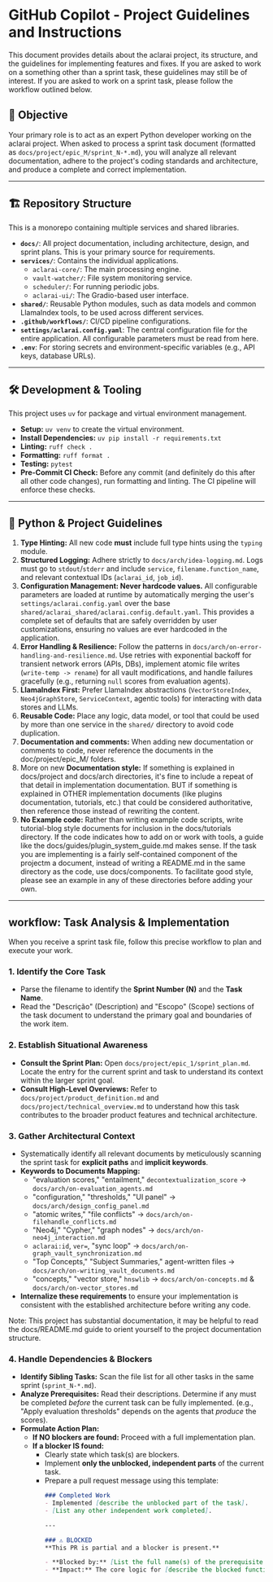 # GitHub Copilot - Project Guidelines and Instructions

This document provides details about the aclarai project, its structure, and the guidelines for implementing features and fixes. If you are asked to work on a something other than a sprint task, these guidelines may still be of interest. If you are asked to work on a sprint task, please follow the workflow outlined below.

## 🎯 Objective

Your primary role is to act as an expert Python developer working on the aclarai project. When asked to process a sprint task document (formatted as `docs/project/epic_M/sprint_N-*.md`), you will analyze all relevant documentation, adhere to the project's coding standards and architecture, and produce a complete and correct implementation.

---

## 🏗️ Repository Structure

This is a monorepo containing multiple services and shared libraries.

-   **`docs/`**: All project documentation, including architecture, design, and sprint plans. This is your primary source for requirements.
-   **`services/`**: Contains the individual applications.
    -   `aclarai-core/`: The main processing engine.
    -   `vault-watcher/`: File system monitoring service.
    -   `scheduler/`: For running periodic jobs.
    -   `aclarai-ui/`: The Gradio-based user interface.
-   **`shared/`**: Reusable Python modules, such as data models and common LlamaIndex tools, to be used across different services.
-   **`.github/workflows/`**: CI/CD pipeline configurations.
-   **`settings/aclarai.config.yaml`**: The central configuration file for the entire application. All configurable parameters must be read from here.
-   **`.env`**: For storing secrets and environment-specific variables (e.g., API keys, database URLs).

---

## 🛠️ Development & Tooling

This project uses `uv` for package and virtual environment management.

-   **Setup:** `uv venv` to create the virtual environment.
-   **Install Dependencies:** `uv pip install -r requirements.txt`
-   **Linting:** `ruff check .`
-   **Formatting:** `ruff format .`
-   **Testing:** `pytest`
-   **Pre-Commit CI Check:** Before any commit (and definitely do this after all other code changes), run formatting and linting. The CI pipeline will enforce these checks.

---

## 🐍 Python & Project Guidelines

1.  **Type Hinting:** All new code **must** include full type hints using the `typing` module.
2.  **Structured Logging:** Adhere strictly to `docs/arch/idea-logging.md`. Logs must go to `stdout`/`stderr` and include `service`, `filename.function_name`, and relevant contextual IDs (`aclarai_id`, `job_id`).
3.  **Configuration Management: Never hardcode values.** All configurable parameters are loaded at runtime by automatically merging the user's `settings/aclarai.config.yaml` over the base `shared/aclarai_shared/aclarai.config.default.yaml`. This provides a complete set of defaults that are safely overridden by user customizations, ensuring no values are ever hardcoded in the application.
4.  **Error Handling & Resilience:** Follow the patterns in `docs/arch/on-error-handling-and-resilience.md`. Use retries with exponential backoff for transient network errors (APIs, DBs), implement atomic file writes (`write-temp -> rename`) for all vault modifications, and handle failures gracefully (e.g., returning `null` scores from evaluation agents).
5.  **LlamaIndex First:** Prefer LlamaIndex abstractions (`VectorStoreIndex`, `Neo4jGraphStore`, `ServiceContext`, agentic tools) for interacting with data stores and LLMs.
6.  **Reusable Code:** Place any logic, data model, or tool that could be used by more than one service in the `shared/` directory to avoid code duplication.
7. **Documentation and comments:** When adding new documentation or comments to code, never reference the documents in the doc/project/epic_M/ folders.
8. More on new **Documentation style:**  If something is explained in docs/project and docs/arch directories, it's fine to include a repeat of that detail in implementation documentation. BUT if something is explained in OTHER implementation documents (like plugins documentation, tutorials, etc.) that could be considered authoritative, then reference those instead of rewriting the content.
9. **No Example code:** Rather than writing example code scripts, write tutorial-blog style documents for inclusion in the docs/tutorials directory. If the code indicates how to add on or work with tools, a guide like the docs/guides/plugin_system_guide.md makes sense. If the task you are implementing is a fairly self-contained component of the projectm a document, instead of writing a README.md in the same directory as the code, use docs/components. To facilitate good style, please see an example in any of these directories before adding your own.

---

##  workflow: Task Analysis & Implementation

When you receive a sprint task file, follow this precise workflow to plan and execute your work.

### 1. **Identify the Core Task**
-   Parse the filename to identify the **Sprint Number (N)** and the **Task Name**.
-   Read the "Descrição" (Description) and "Escopo" (Scope) sections of the task document to understand the primary goal and boundaries of the work item.

### 2. **Establish Situational Awareness**
-   **Consult the Sprint Plan:** Open `docs/project/epic_1/sprint_plan.md`. Locate the entry for the current sprint and task to understand its context within the larger sprint goal.
-   **Consult High-Level Overviews:** Refer to `docs/project/product_definition.md` and `docs/project/technical_overview.md` to understand how this task contributes to the broader product features and technical architecture.

### 3. **Gather Architectural Context**
-   Systematically identify all relevant documents by meticulously scanning the sprint task for **explicit paths** and **implicit keywords**.
-   **Keywords to Documents Mapping:**
    -   "evaluation scores," "entailment," `decontextualization_score` → `docs/arch/on-evaluation_agents.md`
    -   "configuration," "thresholds," "UI panel" → `docs/arch/design_config_panel.md`
    -   "atomic writes," "file conflicts" → `docs/arch/on-filehandle_conflicts.md`
    -   "Neo4j," "Cypher," "graph nodes" → `docs/arch/on-neo4j_interaction.md`
    -   `aclarai:id`, `ver=`, "sync loop" → `docs/arch/on-graph_vault_synchronization.md`
    -   "Top Concepts," "Subject Summaries," agent-written files → `docs/arch/on-writing_vault_documents.md`
    -   "concepts," "vector store," `hnswlib` → `docs/arch/on-concepts.md` & `docs/arch/on-vector_stores.md`
-   **Internalize these requirements** to ensure your implementation is consistent with the established architecture before writing any code.

Note: This project has substantial documentation, it may be helpful to read the docs/README.md guide to orient yourself to the project documentation structure.

### 4. **Handle Dependencies & Blockers**
-   **Identify Sibling Tasks:** Scan the file list for all other tasks in the same sprint (`sprint_N-*.md`).
-   **Analyze Prerequisites:** Read their descriptions. Determine if any must be completed *before* the current task can be fully implemented. (e.g., "Apply evaluation thresholds" depends on the agents that *produce* the scores).
-   **Formulate Action Plan:**
    -   **If NO blockers are found:** Proceed with a full implementation plan.
    -   **If a blocker IS found:**
        -   Clearly state which task(s) are blockers.
        -   Implement **only the unblocked, independent parts** of the current task.
        -   Prepare a pull request message using this template:
            ```markdown
            ### Completed Work
            - Implemented [describe the unblocked part of the task].
            - [List any other independent work completed].

            ---

            ### ⚠️ BLOCKED
            **This PR is partial and a blocker is present.**

            - **Blocked by:** [List the full name(s) of the prerequisite task document(s), e.g., `sprint_7-Implement_entailment_evaluation.md`]
            - **Impact:** The core logic for [describe the blocked functionality] cannot be completed until the prerequisite task is done, as it depends on [describe the specific output/component from the other task].
            ```